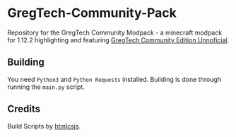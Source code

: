 # GregTech-Community-Pack

Repository for the GregTech Community Modpack - a minecraft modpack for 1.12.2 highlighting and featuring [GregTech Community Edition Unnoficial](https://github.com/GregTechCEu/GregTech).

## Building

You need `Python3` and `Python Requests` installed. Building is done through running the `main.py` script.

## Credits

Build Scripts by [htmlcsjs](https://github.com/htmlcsjs).